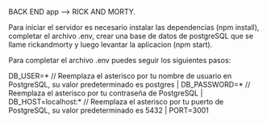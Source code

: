 BACK END app --> RICK AND MORTY.

Para iniciar el servidor es necesario instalar las dependencias (npm install), completar el archivo .env, crear una base de datos de postgreSQL que se llame rickandmorty y luego levantar la aplicacion (npm start).

Para completar el archivo .env puedes seguir los siguientes pasos:

DB_USER=*  // Reemplaza el asterisco por tu nombre de usuario en PostgreSQL, su valor predeterminado es postgres |
DB_PASSWORD=*  // Reemplaza el asterisco por tu contraseña de PostgreSQL |
DB_HOST=localhost:*  // Reemplaza el asterisco por tu puerto de PostgreSQL, su valor predeterminado es 5432 |
PORT=3001
